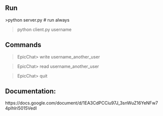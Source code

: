 

<h2>Run </h2>
>python server.py   # run always
 
>python client.py username

<h2>Сommands</h2>

>EpicChat>  write username_another_user

>EpicChat>  read username_another_user

>EpicChat> quit



<h2>Documentation:</h2>
https://docs.google.com/document/d/1EA3CdPCCiu97J_3snWuZ16YeNFw74pIhlri5015VedI

